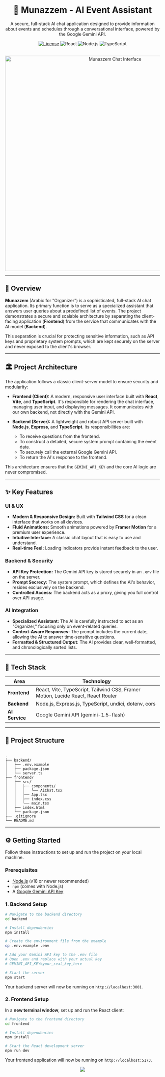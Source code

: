 
<div align="center">
  <h1>🤖 Munazzem - AI Event Assistant</h1>
  <p>
    A secure, full-stack AI chat application designed to provide information about events and schedules through a conversational interface, powered by the Google Gemini API.
  </p>
  <p>
    <a href="LICENSE"><img src="https://img.shields.io/badge/license-MIT-blue.svg" alt="License"></a>
    <img src="https://img.shields.io/badge/React-18.3-blue?logo=react" alt="React">
    <img src="https://img.shields.io/badge/Node.js-20.x-green?logo=nodedotjs" alt="Node.js">
    <img src="https://img.shields.io/badge/TypeScript-5.x-blue?logo=typescript" alt="TypeScript">
  </p>
  <br />
  <img src="https://i.postimg.cc/2594SQTc/image.png" alt="Munazzem Chat Interface" width="700"/>
</div>

---

## 📝 Overview

**Munazzem** (Arabic for "Organizer") is a sophisticated, full-stack AI chat application. Its primary function is to serve as a specialized assistant that answers user queries about a predefined list of events. The project demonstrates a secure and scalable architecture by separating the client-facing application (**Frontend**) from the service that communicates with the AI model (**Backend**).

This separation is crucial for protecting sensitive information, such as API keys and proprietary system prompts, which are kept securely on the server and never exposed to the client's browser.

---

## 🏛️ Project Architecture

The application follows a classic client-server model to ensure security and modularity:

- **Frontend (Client):** A modern, responsive user interface built with **React**, **Vite**, and **TypeScript**. It's responsible for rendering the chat interface, managing user input, and displaying messages. It communicates with our own backend, not directly with the Gemini API.

- **Backend (Server):** A lightweight and robust API server built with **Node.js**, **Express**, and **TypeScript**. Its responsibilities are:
  - To receive questions from the frontend.
  - To construct a detailed, secure system prompt containing the event data.
  - To securely call the external Google Gemini API.
  - To return the AI's response to the frontend.

This architecture ensures that the `GEMINI_API_KEY` and the core AI logic are never compromised.

---

## ✨ Key Features

### UI & UX

- **Modern & Responsive Design:** Built with **Tailwind CSS** for a clean interface that works on all devices.
- **Fluid Animations:** Smooth animations powered by **Framer Motion** for a premium user experience.
- **Intuitive Interface:** A classic chat layout that is easy to use and understand.
- **Real-time Feel:** Loading indicators provide instant feedback to the user.

### Backend & Security

- **API Key Protection:** The Gemini API key is stored securely in an `.env` file on the server.
- **Prompt Secrecy:** The system prompt, which defines the AI's behavior, resides exclusively on the backend.
- **Controlled Access:** The backend acts as a proxy, giving you full control over API usage.

### AI Integration

- **Specialized Assistant:** The AI is carefully instructed to act as an "Organizer," focusing only on event-related queries.
- **Context-Aware Responses:** The prompt includes the current date, allowing the AI to answer time-sensitive questions.
- **Formatted & Structured Output:** The AI provides clear, well-formatted, and chronologically sorted lists.

---

## 🚀 Tech Stack

| Area         | Technology                                                                         |
|--------------|-------------------------------------------------------------------------------------|
| **Frontend** | React, Vite, TypeScript, Tailwind CSS, Framer Motion, Lucide React, React Router   |
| **Backend**  | Node.js, Express.js, TypeScript, undici, dotenv, cors                              |
| **AI Service** | Google Gemini API (gemini-1.5-flash)                                             |

---

## 📁 Project Structure

```

.
├── backend/
│   ├── .env.example
│   ├── package.json
│   └── server.ts
├── frontend/
│   ├── src/
│   │   ├── components/
│   │   │   └── AiChat.tsx
│   │   ├── App.tsx
│   │   ├── index.css
│   │   └── main.tsx
│   ├── index.html
│   └── package.json
├── .gitignore
└── README.md

````

---

## ⚙️ Getting Started

Follow these instructions to set up and run the project on your local machine.

### Prerequisites

- [Node.js](https://nodejs.org/en/) (v18 or newer recommended)
- `npm` (comes with Node.js)
- A [Google Gemini API Key](https://aistudio.google.com/app/apikey)

### 1. Backend Setup

```bash
# Navigate to the backend directory
cd backend

# Install dependencies
npm install

# Create the environment file from the example
cp .env.example .env

# Add your Gemini API key to the .env file
# Open .env and replace with your actual key
# GEMINI_API_KEY=your_real_key_here

# Start the server
npm start
````

Your backend server will now be running on `http://localhost:3001`.

### 2. Frontend Setup

In a **new terminal window**, set up and run the React client:

```bash
# Navigate to the frontend directory
cd frontend

# Install dependencies
npm install

# Start the React development server
npm run dev
```

Your frontend application will now be running on `http://localhost:5173`.

<p align="center">
  <img src="https://capsule-render.vercel.app/api?type=waving&color=gradient&height=65&section=footer"/>
</p>

